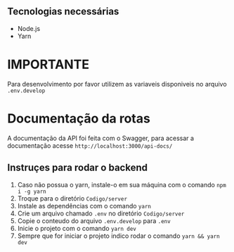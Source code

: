 ## Tecnologias necessárias

-   Node.js
-   Yarn

# IMPORTANTE

Para desenvolvimento por favor utilizem as variaveis disponiveis no arquivo `.env.develop`

# Documentação da rotas

A documentação da API foi feita com o Swagger, para acessar a documentação acesse `http://localhost:3000/api-docs/`

## Instruçes para rodar o backend

1. Caso não possua o yarn, instale-o em sua máquina com o comando `npm i -g yarn`
2. Troque para o diretório `Codigo/server`
3. Instale as dependências com o comando `yarn`
4. Crie um arquivo chamado `.env` no diretório `Codigo/server`
5. Copie o conteudo do arquivo `.env.develop` para `.env`
6. Inicie o projeto com o comando `yarn dev`
7. Sempre que for iniciar o projeto indico rodar o comando `yarn && yarn dev`
